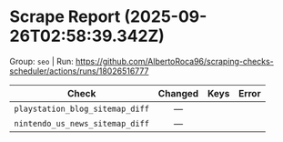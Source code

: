 # Scrape Report (2025-09-26T02:58:39.342Z)

Group: `seo`  |  Run: https://github.com/AlbertoRoca96/scraping-checks-scheduler/actions/runs/18026516777

| Check | Changed | Keys | Error |
|---|:---:|:--|:--|
| `playstation_blog_sitemap_diff` | — |  |  |
| `nintendo_us_news_sitemap_diff` | — |  |  |
